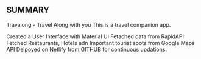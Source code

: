 ## SUMMARY

Travalong - Travel Along with you
This is a travel companion app.

Created a User Interface with Material UI
Fetached data from RapidAPI
Fetched Restaurants, Hotels adn Important tourist spots from Google Maps API
Delpoyed on Netlify from GITHUB for continuous updations.
